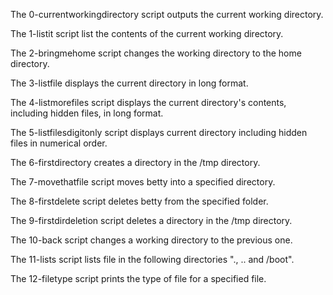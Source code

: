 The 0-currentworkingdirectory script outputs the current working directory.

The 1-listit script list the contents of the current working directory.

The 2-bringmehome script changes the working directory to the home directory.

The 3-listfile displays the current directory in long format.

The 4-listmorefiles script displays the current directory's contents, including hidden files, in long format.

The 5-listfilesdigitonly script displays current directory including hidden files in numerical order.

The 6-firstdirectory creates a directory in the /tmp directory.

The 7-movethatfile script moves betty into a specified directory.

The 8-firstdelete script deletes betty from the specified folder.

The 9-firstdirdeletion script deletes a directory in the /tmp directory.

The 10-back script changes a working directory to the previous one.

The 11-lists script lists file in the following directories "., .. and /boot".

The 12-filetype script prints the type of file for a specified file.
